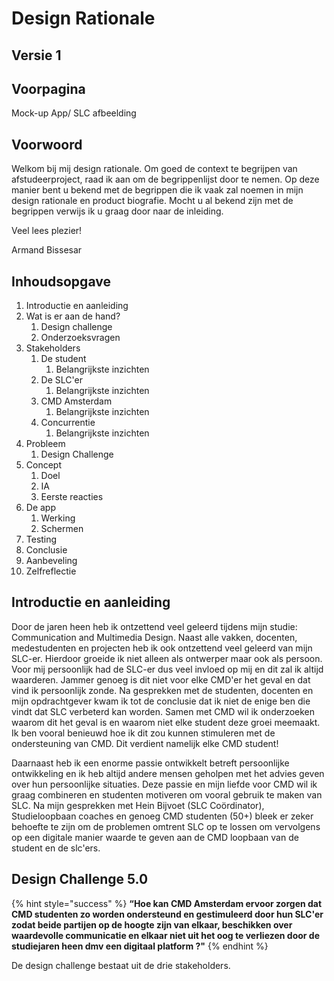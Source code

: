 # Design Rationale

## Versie 1

## Voorpagina

Mock-up App/ SLC afbeelding

## Voorwoord

Welkom bij mij design rationale. Om goed de context te begrijpen van afstudeerproject, raad ik aan om de begrippenlijst door te nemen. Op  deze manier bent u bekend met de begrippen die ik vaak zal noemen in mijn design rationale en product biografie. Mocht u al bekend zijn met de begrippen verwijs ik u graag door naar de inleiding.

Veel lees plezier!

Armand Bissesar

## Inhoudsopgave

1. Introductie en aanleiding
2. Wat is er aan de hand?
   1. Design challenge
   2. Onderzoeksvragen
3. Stakeholders
   1. De student
      1. Belangrijkste inzichten
   2. De SLC'er
      1. Belangrijkste inzichten
   3. CMD Amsterdam
      1. Belangrijkste inzichten
   4. Concurrentie
      1. Belangrijkste inzichten
4. Probleem
   1. Design Challenge 
5. Concept
   1. Doel
   2. IA
   3. Eerste reacties
6. De app
   1. Werking
   2. Schermen
7. Testing
8. Conclusie 
9. Aanbeveling
10. Zelfreflectie

## Introductie en aanleiding

Door de jaren heen heb ik ontzettend veel geleerd tijdens mijn studie: Communication and Multimedia Design. Naast alle vakken, docenten, medestudenten en projecten heb ik ook ontzettend veel geleerd van mijn SLC-er. Hierdoor groeide ik niet alleen als ontwerper maar ook als persoon. Voor mij persoonlijk had de SLC-er dus veel invloed op mij en dit zal ik altijd waarderen. Jammer genoeg is dit niet voor elke CMD'er het geval en dat vind ik persoonlijk zonde. Na gesprekken met de studenten, docenten en mijn opdrachtgever kwam ik tot de conclusie dat ik niet de enige ben die vindt dat SLC verbeterd kan worden. Samen met CMD wil ik onderzoeken waarom dit het geval is en waarom niet elke student deze groei meemaakt. Ik ben vooral benieuwd hoe ik dit zou kunnen stimuleren met de ondersteuning van CMD. Dit verdient namelijk elke CMD student! 

Daarnaast heb ik een enorme passie ontwikkelt betreft persoonlijke ontwikkeling en ik heb altijd andere mensen geholpen met het advies geven over hun persoonlijke situaties. Deze passie en mijn liefde voor CMD wil ik graag combineren en studenten motiveren om vooral gebruik te maken van SLC. Na mijn gesprekken met Hein Bijvoet \(SLC Coördinator\), Studieloopbaan coaches en genoeg CMD studenten \(50+\) bleek er zeker behoefte te zijn om de problemen omtrent SLC op te lossen om vervolgens op een digitale manier waarde te geven aan de CMD loopbaan van de student en de slc'ers.

## Design Challenge 5.0

{% hint style="success" %}
**“Hoe kan CMD Amsterdam ervoor zorgen dat CMD studenten zo worden ondersteund en gestimuleerd door hun SLC'er zodat beide partijen op de hoogte zijn van elkaar, beschikken over waardevolle communicatie en elkaar niet uit het oog te verliezen door de studiejaren heen dmv een digitaal platform ?"**
{% endhint %}

  
De design challenge bestaat uit de drie stakeholders.

## 

## 




